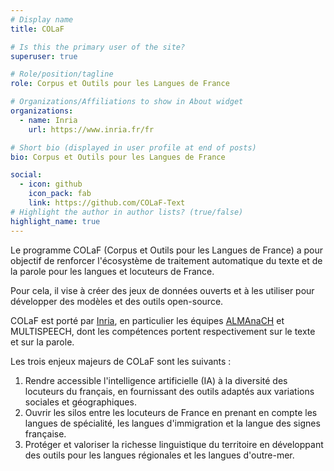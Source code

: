 ```yaml
---
# Display name
title: COLaF

# Is this the primary user of the site?
superuser: true

# Role/position/tagline
role: Corpus et Outils pour les Langues de France

# Organizations/Affiliations to show in About widget
organizations:
  - name: Inria
    url: https://www.inria.fr/fr

# Short bio (displayed in user profile at end of posts)
bio: Corpus et Outils pour les Langues de France

social:
  - icon: github
    icon_pack: fab
    link: https://github.com/COLaF-Text
# Highlight the author in author lists? (true/false)
highlight_name: true
---
```

Le programme COLaF (Corpus et Outils pour les Langues de France) a pour objectif de renforcer l'écosystème de traitement automatique du texte et de la parole pour les langues et locuteurs de France.

Pour cela, il vise à créer des jeux de données ouverts et à les utiliser pour développer des modèles et des outils open-source. 

COLaF est porté par [Inria](https://www.inria.fr/fr), en
particulier les équipes [ALMAnaCH](https://almanach.inria.fr/index-en.html) et MULTISPEECH, dont les compétences
portent respectivement sur le texte et sur la parole.

Les trois enjeux majeurs de COLaF sont les suivants :
1. Rendre accessible l'intelligence artificielle (IA) à la diversité des locuteurs du
français, en fournissant des outils adaptés aux variations sociales et géographiques.
2. Ouvrir les silos entre les locuteurs de France en prenant en compte les langues de
spécialité, les langues d'immigration et la langue des signes française.
3. Protéger et valoriser la richesse linguistique du territoire en développant des outils
pour les langues régionales et les langues d'outre-mer.